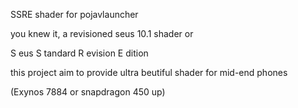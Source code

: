 SSRE shader for pojavlauncher

you knew it, a revisioned seus 10.1 shader or

S eus
S tandard
R evision
E dition

this project aim to provide ultra beutiful shader for mid-end phones

(Exynos 7884 or snapdragon 450 up)
